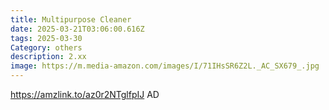 ```yaml
---
title: Multipurpose Cleaner
date: 2025-03-21T03:06:00.616Z
tags: 2025-03-30
Category: others
description: 2.xx
image: https://m.media-amazon.com/images/I/71IHsSR6Z2L._AC_SX679_.jpg
---
```

https://amzlink.to/az0r2NTglfpIJ           AD